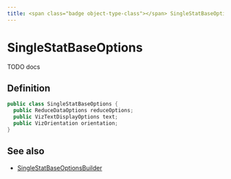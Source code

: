 ```yaml
---
title: <span class="badge object-type-class"></span> SingleStatBaseOptions
---
```

# <span class="badge object-type-class"></span> SingleStatBaseOptions

TODO docs

## Definition

```java
public class SingleStatBaseOptions {
  public ReduceDataOptions reduceOptions;
  public VizTextDisplayOptions text;
  public VizOrientation orientation;
}
```
## See also

 * <span class="badge builder"></span> [SingleStatBaseOptionsBuilder](./builder-SingleStatBaseOptionsBuilder.md)
